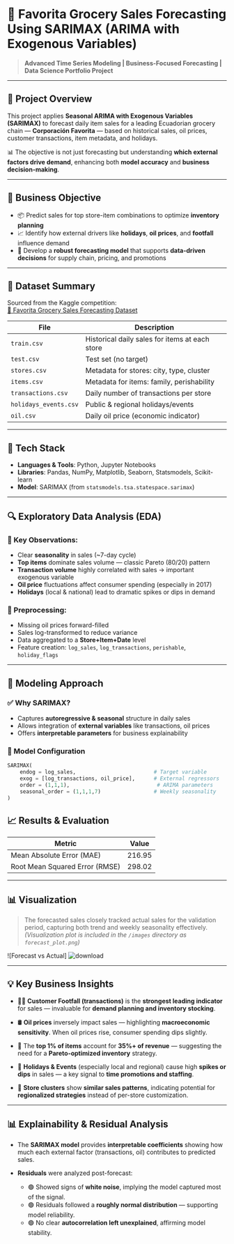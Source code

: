 # 🛒 Favorita Grocery Sales Forecasting Using SARIMAX (ARIMA with Exogenous Variables)

> **Advanced Time Series Modeling | Business-Focused Forecasting | Data Science Portfolio Project**

---

## 📌 Project Overview

This project applies **Seasonal ARIMA with Exogenous Variables (SARIMAX)** to forecast daily item sales for a leading Ecuadorian grocery chain — **Corporación Favorita** — based on historical sales, oil prices, customer transactions, item metadata, and holidays.

📊 The objective is not just forecasting but understanding **which external factors drive demand**, enhancing both **model accuracy** and **business decision-making**.

---

## 🧠 Business Objective

- 📦 Predict sales for top store-item combinations to optimize **inventory planning**
- 📈 Identify how external drivers like **holidays**, **oil prices**, and **footfall** influence demand
- 🧮 Develop a **robust forecasting model** that supports **data-driven decisions** for supply chain, pricing, and promotions

---

## 🧰 Dataset Summary

Sourced from the Kaggle competition:  
[📂 Favorita Grocery Sales Forecasting Dataset](https://www.kaggle.com/competitions/favorita-grocery-sales-forecasting/data)

| File | Description |
|------|-------------|
| `train.csv` | Historical daily sales for items at each store |
| `test.csv` | Test set (no target) |
| `stores.csv` | Metadata for stores: city, type, cluster |
| `items.csv` | Metadata for items: family, perishability |
| `transactions.csv` | Daily number of transactions per store |
| `holidays_events.csv` | Public & regional holidays/events |
| `oil.csv` | Daily oil price (economic indicator) |

---

## 🧪 Tech Stack

- **Languages & Tools**: Python, Jupyter Notebooks
- **Libraries**: Pandas, NumPy, Matplotlib, Seaborn, Statsmodels, Scikit-learn
- **Model**: SARIMAX (from `statsmodels.tsa.statespace.sarimax`)

---

## 🔍 Exploratory Data Analysis (EDA)

### 🧾 Key Observations:
- Clear **seasonality** in sales (~7-day cycle)
- **Top items** dominate sales volume — classic Pareto (80/20) pattern
- **Transaction volume** highly correlated with sales → important exogenous variable
- **Oil price** fluctuations affect consumer spending (especially in 2017)
- **Holidays** (local & national) lead to dramatic spikes or dips in demand

### 🔧 Preprocessing:
- Missing oil prices forward-filled
- Sales log-transformed to reduce variance
- Data aggregated to a **Store+Item+Date** level
- Feature creation: `log_sales`, `log_transactions`, `perishable`, `holiday_flags`

---

## 🧠 Modeling Approach

### ✅ Why SARIMAX?
- Captures **autoregressive & seasonal** structure in daily sales
- Allows integration of **external variables** like transactions, oil prices
- Offers **interpretable parameters** for business explainability

### 📐 Model Configuration

```python
SARIMAX(
    endog = log_sales,                         # Target variable
    exog = [log_transactions, oil_price],      # External regressors
    order = (1,1,1),                            # ARIMA parameters
    seasonal_order = (1,1,1,7)                 # Weekly seasonality
)
```

## 📈 Results & Evaluation

| Metric                     | Value    |
|---------------------------|----------|
| Mean Absolute Error (MAE) | 216.95   |
| Root Mean Squared Error (RMSE) | 298.02 |

---

## 📊 Visualization

> The forecasted sales closely tracked actual sales for the validation period, capturing both trend and weekly seasonality effectively.  
> *(Visualization plot is included in the `/images` directory as `forecast_plot.png`)*

![Forecast vs Actual]
![download](https://github.com/user-attachments/assets/1a8df06a-b9e8-4cf3-b36c-68a6284576f9)

---

## 💡 Key Business Insights

- 🧍‍♂️ **Customer Footfall (transactions)** is the **strongest leading indicator** for sales — invaluable for **demand planning and inventory stocking**.
  
- 🛢️ **Oil prices** inversely impact sales — highlighting **macroeconomic sensitivity**. When oil prices rise, consumer spending dips slightly.

- 🛒 The **top 1% of items** account for **35%+ of revenue** — suggesting the need for a **Pareto-optimized inventory** strategy.

- 🎉 **Holidays & Events** (especially local and regional) cause high **spikes or dips** in sales — a key signal to **time promotions and staffing**.

- 🏬 **Store clusters** show **similar sales patterns**, indicating potential for **regionalized strategies** instead of per-store customization.

---

## 📊 Explainability & Residual Analysis

- The **SARIMAX model** provides **interpretable coefficients** showing how much each external factor (transactions, oil) contributes to predicted sales.
  
- **Residuals** were analyzed post-forecast:
  - 🟢 Showed signs of **white noise**, implying the model captured most of the signal.
  - 🟢 Residuals followed a **roughly normal distribution** — supporting model reliability.
  - 🟢 No clear **autocorrelation left unexplained**, affirming model stability.
